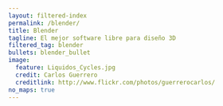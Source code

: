 ```yaml
---
layout: filtered-index
permalink: /blender/
title: Blender 
tagline: El mejor software libre para diseño 3D 
filtered_tag: blender 
bullets: blender_bullet
image:
  feature: Liquidos_Cycles.jpg 
  credit: Carlos Guerrero
  creditlink: http://www.flickr.com/photos/guerrerocarlos/
no_maps: true
---
```


